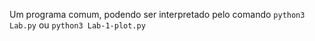 Um programa comum, podendo ser interpretado pelo comando `python3 Lab.py` ou `python3 Lab-1-plot.py`
